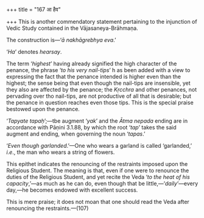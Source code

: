 +++
title = "167 आ हैव"

+++
This is another commendatory statement pertaining to the injunction of
Vedic Study contained in the Vājasaneya-Brāhmaṇa.

The construction is—‘*ā* *nakhāgrebhya eva*.’

‘*Ha*’ denotes *hearsay*.

The term ‘*highest*’ having already signified the high character of the
penance, the phrase ‘*to his very nail-tips*’ h as been added with a
view to expressing the fact that the penance intended is higher even
than the highest; the sense being that even though the nail-tips are
insensible, yet they also are affected by the penance; the *Kṛcchra* and
other penances, not pervading over tho nail-tips, are not productive of
all that is desirable; but the penance in question reaches even those
tips. This is the special praise bestowed upon the penance.

‘*Tapyate tapaḥ*’;—tbe augment ‘*yak*’ and the *Ātma* *nepada* ending
are in accordance with Pāṇini 3.1.88, by which the root ‘*tap*’ takes
the said augment and ending, when governing the noun ‘*tapas*.’

‘*Even though garlanded*.’—One who wears a garland is called
‘garlanded,’ *i.e*., the man who wears a string of flowers.

This epithet indicates the renouncing of the restraints imposed upon the
Religious Student. The meaning is that, even if one were to renounce the
duties of the Religious Student, and yet recite the Veda ‘*to the heat
of his capacity*,’—as much as he can do, even though that be
little,—‘*daily*’—every day,—he becomes endowed with excellent success.

This is mere praise; it does not moan that one should read the Veda
after renouncing the restraints.—(107)


